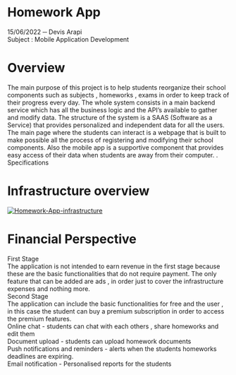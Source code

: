 # Homework App
 
15/06/2022
─
Devis Arapi <br />
Subject : Mobile Application Development <br />

# Overview
The main purpose of this project is to help students reorganize their school components such as subjects , homeworks , exams in order to keep track of their progress every day.
The whole system consists in a main backend service which has all the business logic and the API’s available to gather and modify data. The structure of the system is a SAAS (Software as a Service) that provides personalized and independent data for all the users.
The main page where the students can interact is a webpage that is built to make possible all the process of registering and modifying their school components. Also the mobile app is a supportive component that provides easy access of their data when students are away from their computer. .
Specifications
# Infrastructure overview 

<a href="https://ibb.co/X749VNj"><img src="https://i.ibb.co/T4TZrpY/Homework-App-infrastructure.png" alt="Homework-App-infrastructure" border="0" /></a>

# Financial Perspective
First Stage <br />
The application is not intended to earn revenue in the first stage because these are the basic functionalities that do not require payment. The only feature that can be added are ads , in order just to cover the infrastructure expenses and nothing more. <br />
Second Stage <br />
The application can include the basic functionalities for free and the user , in this case the student can buy a premium subscription in order to access the premium features. <br />
Online chat - students can chat with each others , share homeworks and edit them <br />
Document upload - students can upload homework documents <br />
Push notifications and reminders - alerts when the students homeworks deadlines are expiring.<br />
Email notification - Personalised reports for the students <br />
